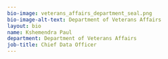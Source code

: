```yaml
---
bio-image: veterans_affairs_department_seal.png
bio-image-alt-text: Department of Veterans Affairs
layout: bio
name: Kshemendra Paul
department: Department of Veterans Affairs
job-title: Chief Data Officer
---
```

